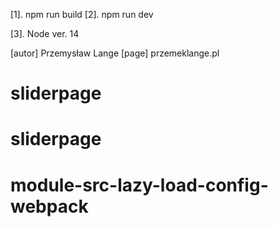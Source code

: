 [1]. npm run build
[2]. npm run dev

[3]. Node ver. 14

[autor] Przemysław Lange
[page] przemeklange.pl
# sliderpage
# sliderpage
# module-src-lazy-load-config-webpack
